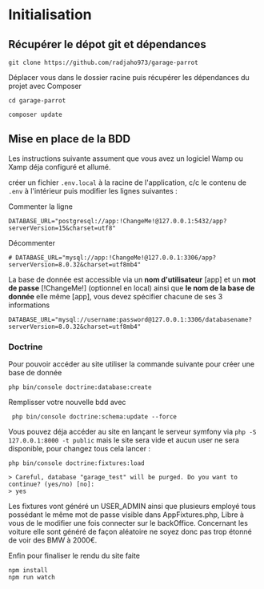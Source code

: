 # Initialisation

## Récupérer le dépot git et dépendances

    git clone https://github.com/radjaho973/garage-parrot

Déplacer vous dans le dossier racine puis récupérer les dépendances du projet avec Composer


    cd garage-parrot

    composer update

## Mise en place de la BDD
Les instructions suivante assument que vous avez un logiciel Wamp ou Xamp déja configuré et allumé.

créer un fichier `.env.local` à la racine de l'application, c/c le contenu de `.env` à l'intérieur puis modifier les lignes suivantes :

Commenter la ligne 

    DATABASE_URL="postgresql://app:!ChangeMe!@127.0.0.1:5432/app?serverVersion=15&charset=utf8"

Décommenter 

    # DATABASE_URL="mysql://app:!ChangeMe!@127.0.0.1:3306/app?serverVersion=8.0.32&charset=utf8mb4"

La base de donnée est accessible via un **nom d'utilisateur** [app] et un **mot de passe** [!ChangeMe!] (optionnel en local) ainsi que **le nom de la base de donnée** elle même [app], vous devez spécifier chacune de ses 3 informations

    DATABASE_URL="mysql://username:password@127.0.0.1:3306/databasename?serverVersion=8.0.32&charset=utf8mb4"

### Doctrine

Pour pouvoir accéder au site utiliser la commande suivante pour créer une base de donnée

    php bin/console doctrine:database:create
Remplisser votre nouvelle bdd avec 

```
 php bin/console doctrine:schema:update --force
```
Vous pouvez déja accéder au site en lançant le serveur symfony via `php -S 127.0.0.1:8000 -t public` mais le site sera vide et aucun user ne sera disponible, pour changez tous cela lancer :

    php bin/console doctrine:fixtures:load
   
    > Careful, database "garage_test" will be purged. Do you want to continue? (yes/no) [no]: 
    > yes


Les fixtures vont généré un USER_ADMIN ainsi que plusieurs employé tous possédant le même mot de passe visible dans AppFixtures.php,
Libre à vous de le modifier une fois connecter sur le backOffice.
Concernant les voiture elle sont généré de façon aléatoire ne soyez donc pas trop étonné de voir des BMW à 2000€.

Enfin pour finaliser le rendu du site faite

    npm install
    npm run watch

